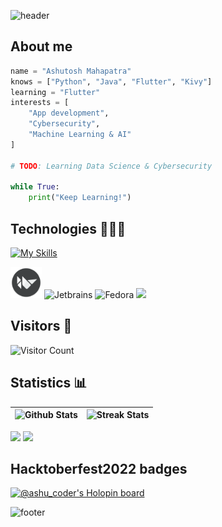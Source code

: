 ![header](https://capsule-render.vercel.app/api?type=waving&color=timeGradient&height=180&section=header&text=Hey,%20there!%20Ashutosh%20here.👋&fontSize=40&animation=fadeIn)

## About me
```py
name = "Ashutosh Mahapatra"
knows = ["Python", "Java", "Flutter", "Kivy"]
learning = "Flutter"
interests = [
    "App development",
    "Cybersecurity",
    "Machine Learning & AI"
]

# TODO: Learning Data Science & Cybersecurity

while True:
    print("Keep Learning!")
```

## Technologies 🧑🏻‍💻
[![My Skills](https://skillicons.dev/icons?i=python,flask,fastapi,dart,flutter,java,aws,gcp,firebase,githubactions,git,md,html,css,bootstrap)](https://skillicons.dev)
<div>
<img src="./img/Kivy_logo.png" alt="Kivy" width="50" height="50"/>
<img src="https://cdn.jsdelivr.net/gh/devicons/devicon/icons/jetbrains/jetbrains-original.svg" alt="Jetbrains" width="50" height="50"/>
<img src="https://cdn.jsdelivr.net/gh/devicons/devicon/icons/fedora/fedora-original.svg" alt="Fedora" width="50" height="50"/>
<img src= "https://skillicons.dev/icons?i=linux,bash,vscode"/>
</div>

## Visitors 👀
![Visitor Count](https://profile-counter.glitch.me/AM-ash-OR-AM-I/count.svg)    

## Statistics 📊

![Github Stats](https://github-readme-stats.zohan.tech/api?username=AM-ash-OR-AM-I&show_icons=true&theme=dracula&hide_border=true&border_radius=10) | ![Streak Stats](http://github-readme-streak-stats.herokuapp.com?user=am-ash-or-am-i&theme=dracula&hide_border=true&border_radius=10) |
-- | -- 

<div>
    <img src="https://github-readme-activity-graph.vercel.app/graph?username=am-ash-or-am-i&radius=15&hide_border=true&theme=dracula" width="70%">
    <img src="https://github-readme-stats-deployment.vercel.app/api/top-langs/?username=am-ash-or-am-i&show_icons=true&theme=dracula&hide_border=true&border_radius=10" width="26%"/>
</div>



## Hacktoberfest2022 badges 

[![@ashu_coder's Holopin board](https://holopin.me/ashu_coder)](https://holopin.io/@ashu_coder)

![footer](https://capsule-render.vercel.app/api?section=footer&type=waving&color=timeGradient&height=130&text=Bye!&fontSize=30)
